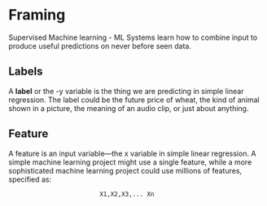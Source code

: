 # Framing

Supervised Machine learning -
     ML Systems learn how to combine input to produce useful predictions on never before seen data.
     
     
## Labels
   A __label__ or the -y variable is the thing we are predicting in simple linear regression. The label could be the future price of wheat, the kind of animal shown in a picture, the meaning of an audio clip, or just about anything.
   
## Feature
   A feature is an input variable—the x variable in simple linear regression. A simple machine learning project might use a single feature, while a more sophisticated machine learning project could use millions of features, specified as:

```
                         X1,X2,X3,... Xn
```
